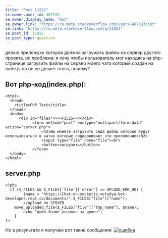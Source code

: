 ```yaml
---
title: "Post 11922"
se.owner.user_id: 467193
se.owner.display_name: "bot"
se.owner.link: "https://ru.meta.stackoverflow.com/users/467193/bot"
se.link: "https://ru.meta.stackoverflow.com/q/11922"
se.post_id: 11922
se.post_type: question
---
```

<p>делаю приложуху которая должна загружать файлы на сервер другого проекта, но проблема: я хочу чтобы пользователь мог находясь на php-странице загрузить файлы на сервер моего чата который создан на node.js но он не делает этого, почему?</p>
<h2>Вот php-код(index.php):</h2>
<pre><code>&lt;html&gt;
  &lt;head&gt;
    &lt;title&gt;PHP Test&lt;/title&gt;
  &lt;/head&gt;
  &lt;body&gt;
      &lt;div id=&quot;files&quot;&gt;&gt;&gt;&gt;FILES&lt;&lt;&lt;&lt;/div&gt;
            &lt;form method=&quot;post&quot; enctype=&quot;multipart/form-data&quot; action=&quot;server.php&quot;&gt;
                &lt;h2&gt;Вы можете загрузить сюда файлы которые будут использоваться в чатах которые поддерживают это приложение&lt;/h2&gt;
                &lt;input type=&quot;file&quot; name=&quot;file&quot;&gt;&lt;br&gt;
                &lt;button&gt;загрузить&lt;/button&gt;
            &lt;/form&gt;
  &lt;/body&gt;
&lt;/html&gt;
</code></pre>
<h2>server.php</h2>
<pre><code>&lt;?php
  if ($_FILES &amp;&amp; $_FILES['file']['error'] == UPLOAD_ERR_OK) {
        $name = &quot;https://Chat-on-socketio.volodya-bot-developer.repl.co/documents/&quot;.$_FILES[&quot;file&quot;][&quot;name&quot;];
        //upload on SERVER
    move_uploaded_file($_FILES[&quot;file&quot;][&quot;tmp_name&quot;], $name);
        echo &quot;файл $name успешно загружен&quot;;
    }
?&gt;
</code></pre>
<p>Но в результате я получаю вот такие сообщения:
<a href="https://i.stack.imgur.com/l5yEr.jpg" rel="nofollow noreferrer"><img src="https://i.stack.imgur.com/l5yEr.jpg" alt="ошибка" /></a></p>
